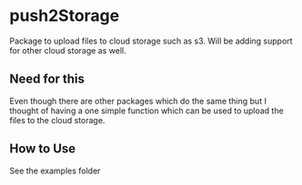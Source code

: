 # push2Storage
Package to upload files to cloud storage such as s3. Will be adding support for other cloud storage as well.  

## Need for this
Even though there are other packages which do the same thing but I thought of having a one simple function which can be used to upload the files to the cloud storage. 


## How to Use

See the examples folder 

